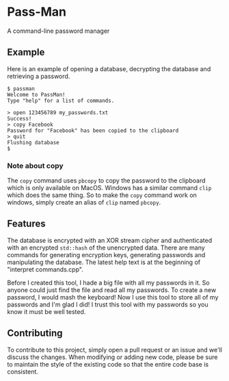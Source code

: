 # Pass-Man
A command-line password manager

## Example
    
Here is an example of opening a database, decrypting the database and retrieving a password. 

    $ passman
    Welcome to PassMan!
    Type "help" for a list of commands.

    > open 123456789 my_passwords.txt
    Success!
    > copy Facebook
    Password for "Facebook" has been copied to the clipboard
    > quit
    Flushing database
    $

### Note about copy

The `copy` command uses `pbcopy` to copy the password to the clipboard which is only available on MacOS. Windows has a similar command `clip` which does the same thing. So to make the `copy` command work on windows, simply create an alias of `clip` named `pbcopy`.

## Features

The database is encrypted with an XOR stream cipher and authenticated with an encrypted `std::hash` of the unencrypted data. There are many commands for generating encryption keys, generating passwords and manipulating the database. The latest help text is at the beginning of "interpret commands.cpp".

Before I created this tool, I hade a big file with all my passwords in it. So anyone could just find the file and read all my passwords. To create a new password, I would mash the keyboard! Now I use this tool to store all of my passwords and I'm glad I did! I trust this tool with my passwords so you know it must be well tested.

## Contributing

To contribute to this project, simply open a pull request or an issue and we'll discuss the changes. When modifying or adding new code, please be sure to maintain the style of the existing code so that the entire code base is consistent.

